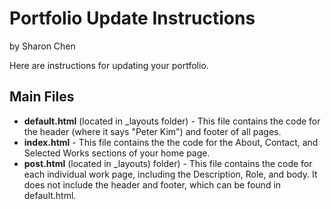 Portfolio Update Instructions
===

by Sharon Chen

Here are instructions for updating your portfolio. 

Main Files
------------
- **default.html** (located in _layouts folder) - This file contains the code for the header (where it says "Peter Kim") and footer of all pages. 
- **index.html** - This file contains the the code for the About, Contact, and Selected Works sections of your home page. 
- **post.html** (located in _layouts) folder) - This file contains the code for each individual work page, including the Description, Role, and body. It does not include the header and footer, which can be found in default.html. 
